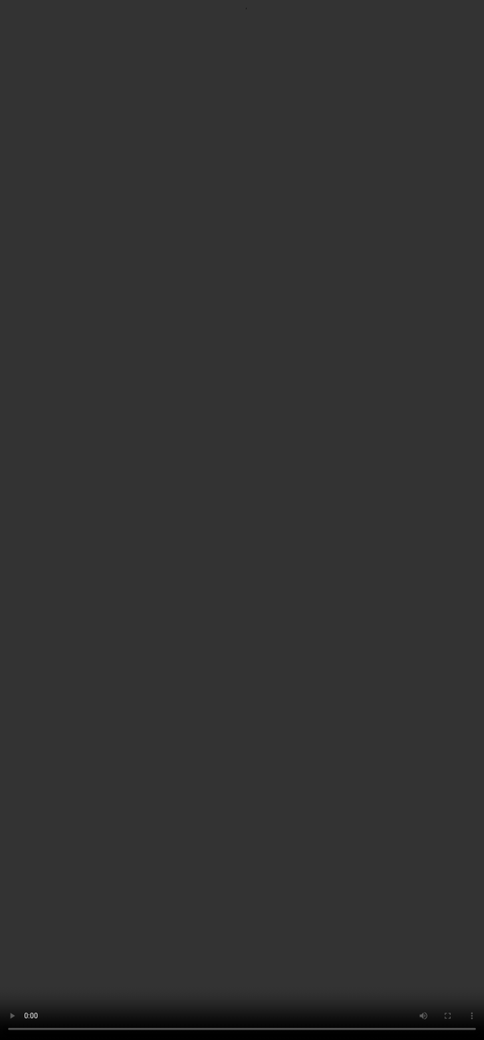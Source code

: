 ## Explore the document

<video src="${PRIVATE_VIDEO_RAG_2}" frameborder="0" allowfullscreen style="position: absolute; top: 0; left: 0; width: 100%; height: 100%; border: none; object-fit: cover;" controls="" controlslist="nodownload nofullscreen" style="width: 100%" />

The first step to create a sample is to have a source of truth, for example, documents, reports, articles. This is to justify the accuracy of our answers.

Grasping the core information within the document is the foundational step (Step 0) for extracting high-quality data points. Here’s how to streamline the process for any document or research paper:

* Begin by identifying all sections in the document that could hold valuable information for the user.
* Group complementary sections to enhance the retrieval process and improve the quality of responses. These pairs can provide a richer context when queried together.

<a href="https://file.notion.so/f/f/ed1516c6-7c5f-46df-8753-39adc8858a24/ca893a06-aeb3-403c-93d0-710b82d6029f/UNICEF_Annual_report_2023_EN.pdf?table=block&id=1932951e-2f4c-815e-a259-f3efedcd8269&spaceId=ed1516c6-7c5f-46df-8753-39adc8858a24&expirationTimestamp=1740254400000&signature=Y3K47gbFPiHg_Wg0sw5e06MUTGwZFE4HJUPATu-hQQ0&downloadName=UNICEF+Annual+report+2023+EN.pdf"> UNICEF Annual report 2023 </a>

We’ll use the UNICEF Annual Report 2023 as our source of truth.

For this example, we’ll take the important sections to be *‘Part 1 and Part 2’* to understand the major goals and any changes that helped achieve them